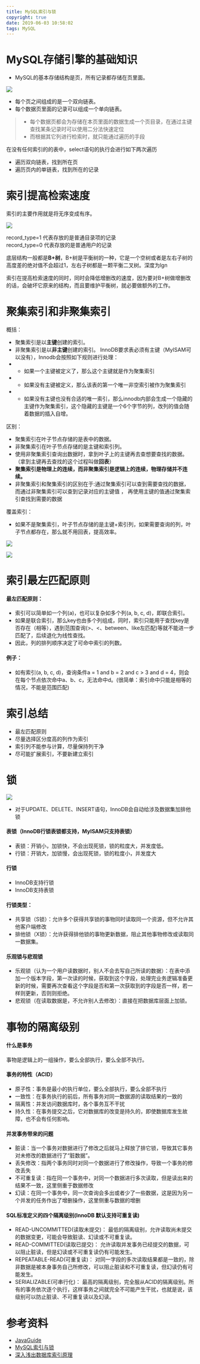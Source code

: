 ```yaml
---
title: MySQL索引与锁
copyright: true
date: 2019-06-03 10:58:02
tags: MySQL
---
```


# MySQL存储引擎的基础知识
- MySQL的基本存储结构是页，所有记录都存储在页里面。

![](https://user-gold-cdn.xitu.io/2018/7/23/164c6d7a53b78847?imageView2/0/w/1280/h/960/format/webp/ignore-error/1)

- 每个页之间组成的是一个双向链表。
- 每个数据页里面的记录可以组成一个单向链表。
> - 每个数据页都会为存储在本页里面的数据生成一个页目录，在通过主键查找某条记录时可以使用二分法快速定位
>- 而根据其它列进行检索时，就只能通过遍历的手段


在没有任何索引的的表中，select语句的执行会进行如下两次遍历
- 遍历双向链表，找到所在页
- 遍历页内的单链表，找到所在的记录

<!--more-->

# 索引提高检索速度
索引的主要作用就是将无序变成有序。

![](https://user-gold-cdn.xitu.io/2018/7/23/164c6d7a5663f62b?imageView2/0/w/1280/h/960/format/webp/ignore-error/1)

record_type=1 代表存放的是普通目录项的记录  
record_type=0 代表存放的是普通用户的记录

底层结构一般都是**B+树**，B+树是平衡树的一种，它是一个空树或者是左右子树的高度差的绝对值不会超过1，左右子树都是一颗平衡二叉树。深度为lgn

索引在提高检索速度的同时，同时会降低增删改的速度，因为要对B+树做增删改的话，会破坏它原来的结构，而且要维护平衡树，就必要做额外的工作。

# 聚集索引和非聚集索引
概括：
- 聚集索引是以**主键**创建的索引。
- 非聚集索引是以**非主键**创建的索引。
InnoDB要求表必须有主键（MyISAM可以没有），Innodb会按照如下规则进行处理：
- - 如果一个主键被定义了，那么这个主键就是作为聚集索引
- - 如果没有主键被定义，那么该表的第一个唯一非空索引被作为聚集索引
- - 如果没有主键也没有合适的唯一索引，那么innodb内部会生成一个隐藏的主键作为聚集索引，这个隐藏的主键是一个6个字节的列，改列的值会随着数据的插入自增。

区别：
- 聚集索引在叶子节点存储的是表中的数据。
- 非聚集索引在叶子节点存储的是主键和索引列。
- 使用非聚集索引查询出数据时，拿到叶子上的主键再去查想要查找的数据。（拿到主键再去查找的这个过程叫做**回表**）
- **聚集索引是物理上的连续，而非聚集索引是逻辑上的连续，物理存储并不连续。**
- 非聚集索引和聚集索引的区别在于:通过聚集索引可以查到需要查找的数据， 而通过非聚集索引可以查到记录对应的主键值 ， 再使用主键的值通过聚集索引查找到需要的数据

覆盖索引：
- 如果不是聚集索引，叶子节点存储的是主键+索引列，如果需要查询的列，叶子节点都存在，那么就不用回表，提高效率。

![](https://pic1.zhimg.com/80/v2-ef9b5d5d6407d80b937ca19d6be9dadc_hd.jpg)

![](https://img-blog.csdn.net/20170730213729731)

# 索引最左匹配原则
#### 最左匹配原则：

- 索引可以简单如一个列(a)，也可以复杂如多个列(a, b, c, d)，即联合索引。
- 如果是联合索引，那么key也由多个列组成，同时，索引只能用于查找key是否存在（相等），遇到范围查询(>、<、between、like左匹配)等就不能进一步匹配了，后续退化为线性查找。
- 因此，列的排列顺序决定了可命中索引的列数。

#### 例子：

- 如有索引(a, b, c, d)，查询条件a = 1 and b = 2 and c > 3 and d = 4，则会在每个节点依次命中a、b、c，无法命中d。(很简单：索引命中只能是相等的情况，不能是范围匹配)


# 索引总结
- 最左匹配原则
- 尽量选择区分度高的列作为索引
- 索引列不能参与计算，尽量保持列干净
- 尽可能扩展索引，不要新建立索引


# 锁

![](https://user-gold-cdn.xitu.io/2018/7/23/164c6d7ae44d8ac6?imageView2/0/w/1280/h/960/format/webp/ignore-error/1)

- 对于UPDATE、DELETE、INSERT语句，InnoDB会自动给涉及数据集加排他锁

#### 表锁（InnoDB行锁表锁都支持，MyISAM只支持表锁）
- 表锁：开销小，加锁快，不会出现死锁，锁的粒度大，并发度低。
- 行锁：开销大，加锁慢，会出现死锁，锁的粒度小，并发度大

#### 行锁
- InnoDB支持行锁
- InnoDB支持表锁

#### 行锁类型：
- 共享锁（S锁）：允许多个获得共享锁的事物同时读取同一个资源，但不允许其他客户端修改
- 排他锁（X锁）：允许获得排他锁的事物更新数据，阻止其他事物修改或读取同一数据集。

#### 乐观锁与悲观锁
- 乐观锁（认为一个用户读数据时，别人不会去写自己所读的数据）：在表中添加一个版本字段，第一次读的时候，获取到这个字段，处理完业务逻辑准备更新的时候，需要再次查看这个字段是否和第一次获取到的字段是否一样，若一样则更新，否则则拒绝。
- 悲观锁（在读取数据是，不允许别人去修改）：直接在把数据库层面上加锁。


# 事物的隔离级别
#### 什么是事务
事物是逻辑上的一组操作，要么全部执行，要么全部不执行。

#### 事务的特性（ACID）
- 原子性：事务是最小的执行单位，要么全部执行，要么全部不执行
- 一致性：在事务执行的前后，所有事务对同一数据源的读取结果的一致的
- 隔离性：并发访问数据库时，各个事务互不干扰
- 持久性：在事务提交之后，它对数据库的改变是持久的，即使数据库发生故障，也不会有任何影响。

#### 并发事务带来的问题
- 脏读：当一个事务对数据进行了修改之后就马上释放了排它锁，导致其它事务对未修改的数据进行了“脏数据”。
- 丢失修改：指两个事务同时对同一个数据进行了修改操作，导致一个事务的修改丢失
- 不可重复读：指在同一个事务中，对同一个数据进行多次读取，但是读出来的结果不一致，这里侧重于数据修改
- 幻读：在同一个事务中，同一次查询会多出或者少了一些数据，这是因为另一个并发的任务作出了增删操作，这里侧重与数据的增删

#### SQL标准定义的四个隔离级别(InnoDB 默认支持可重复读)
- READ-UNCOMMITTED(读取未提交)： 最低的隔离级别，允许读取尚未提交的数据变更，可能会导致脏读、幻读或不可重复读。
- READ-COMMITTED(读取已提交)： 允许读取并发事务已经提交的数据，可以阻止脏读，但是幻读或不可重复读仍有可能发生。
- REPEATABLE-READ(可重复读)： 对同一字段的多次读取结果都是一致的，除非数据是被本身事务自己所修改，可以阻止脏读和不可重复读，但幻读仍有可能发生。
- SERIALIZABLE(可串行化)： 最高的隔离级别，完全服从ACID的隔离级别。所有的事务依次逐个执行，这样事务之间就完全不可能产生干扰，也就是说，该级别可以防止脏读、不可重复读以及幻读。


# 参考资料
- [JavaGuide](https://github.com/Snailclimb/JavaGuide/tree/master/docs/database)  
- [MySQL索引与锁](https://juejin.im/post/5b55b842f265da0f9e589e79)  
- [深入浅出数据库索引原理](https://zhuanlan.zhihu.com/p/23624390)  

